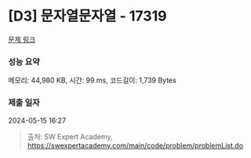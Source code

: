 # [D3] 문자열문자열 - 17319 

[문제 링크](https://swexpertacademy.com/main/code/problem/problemDetail.do?contestProbId=AYgEiwbKy48DFARP) 

### 성능 요약

메모리: 44,980 KB, 시간: 99 ms, 코드길이: 1,739 Bytes

### 제출 일자

2024-05-15 16:27



> 출처: SW Expert Academy, https://swexpertacademy.com/main/code/problem/problemList.do